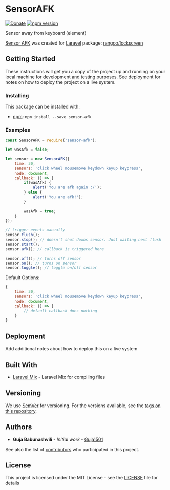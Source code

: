 # SensorAFK

[![Donate](https://img.shields.io/badge/Donate-PayPal-green.svg)](https://www.paypal.me/Guja1501)
[![npm version](https://badge.fury.io/js/sensor-afk.svg)](https://badge.fury.io/js/sensor-afk)

Sensor away from keyboard (element)

[Sensor AFK](https://github.com/Guja1501/sensor-afk) was created for [Laravel](https://laravel.com) package: [rangoo/lockscreen](https://packagist.org/packages/rangoo/lockscreen)

## Getting Started

These instructions will get you a copy of the project up and running on your local machine for development and testing purposes. See deployment for notes on how to deploy the project on a live system.

### Installing

This package can be installed with:

* [npm](https://www.npmjs.com/package/sensor-afk): `npm install --save sensor-afk`

### Examples

```js
const SensorAFK = require('sensor-afk');

let wasAfk = false;

let sensor = new SensorAFK({
	time: 30,
	sensors: 'click wheel mousemove keydown keyup keypress',
	node: document,
	callback: () => {
		if(wasAfk) {
			alert('You are afk again :/');
		} else {
			alert('You are afk!');
		}
		
		wasAfk = true;
	}
});

// trigger events manually
sensor.flush();
sensor.stop(); // doesn't shut downs sensor. Just waiting next flush
sensor.start();
sensor.afk(); // callback is triggered here

sensor.off(); // turns off sensor
sensor.on(); // turns on sensor
sensor.toggle(); // toggle on/off sensor

```

Default Options:

```js
{
	time: 30,
	sensors: 'click wheel mousemove keydown keyup keypress',
	node: document,
	callback: () => {
		// default callback does nothing
	}
}
```

## Deployment

Add additional notes about how to deploy this on a live system

## Built With

* [Laravel Mix](https://github.com/JeffreyWay/laravel-mix) - Laravel Mix for compiling files

## Versioning

We use [SemVer](http://semver.org/) for versioning. For the versions available, see the [tags on this repository](https://github.com/Guja1501/sensor-afk/tags). 

## Authors

* **Guja Babunashvili** - *Initial work* - [Guja1501](https://github.com/Guja1501)

See also the list of [contributors](https://github.com/Guja1501/sensor-afk/contributors) who participated in this project.

## License

This project is licensed under the MIT License - see the [LICENSE](https://github.com/Guja1501/sensor-afk/blob/master/LICENSE) file for details
